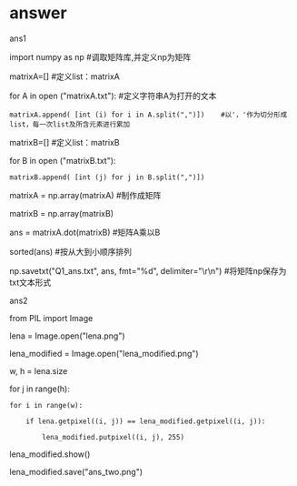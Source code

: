 # answer

ans1

import numpy as np  #调取矩阵库,并定义np为矩阵

matrixA=[]           #定义list：matrixA

for A in open ("matrixA.txt"):       #定义字符串A为打开的文本

    matrixA.append( [int (i) for i in A.split(",")])    #以'，'作为切分形成list，每一次list及所含元素进行累加

matrixB=[]       #定义list：matrixB 

for B in open ("matrixB.txt"):

    matrixB.append( [int (j) for j in B.split(",")])

matrixA = np.array(matrixA)    #制作成矩阵

matrixB = np.array(matrixB)

ans = matrixA.dot(matrixB)     #矩阵A乘以B

sorted(ans)             #按从大到小顺序排列

np.savetxt("Q1_ans.txt", ans, fmt="%d", delimiter="\r\n")  #将矩阵np保存为txt文本形式



ans2

from PIL import Image

lena = Image.open("lena.png")

lena_modified = Image.open("lena_modified.png")

w, h = lena.size

for j in range(h):

    for i in range(w):
    
        if lena.getpixel((i, j)) == lena_modified.getpixel((i, j)):
        
            lena_modified.putpixel((i, j), 255)

lena_modified.show()

lena_modified.save("ans_two.png")
